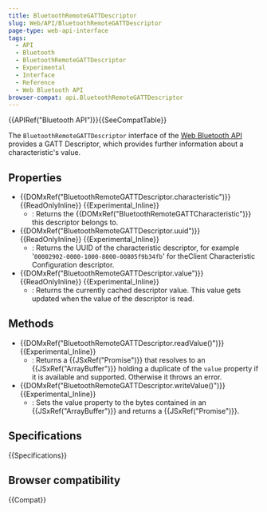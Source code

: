 ```yaml
---
title: BluetoothRemoteGATTDescriptor
slug: Web/API/BluetoothRemoteGATTDescriptor
page-type: web-api-interface
tags:
  - API
  - Bluetooth
  - BluetoothRemoteGATTDescriptor
  - Experimental
  - Interface
  - Reference
  - Web Bluetooth API
browser-compat: api.BluetoothRemoteGATTDescriptor
---
```


{{APIRef("Bluetooth API")}}{{SeeCompatTable}}

The `BluetoothRemoteGATTDescriptor` interface of the [Web Bluetooth API](/en-US/docs/Web/API/Web_Bluetooth_API) provides a GATT Descriptor,
which provides further information about a characteristic's value.

## Properties

- {{DOMxRef("BluetoothRemoteGATTDescriptor.characteristic")}} {{ReadOnlyInline}} {{Experimental_Inline}}
  - : Returns the {{DOMxRef("BluetoothRemoteGATTCharacteristic")}} this descriptor belongs
    to.
- {{DOMxRef("BluetoothRemoteGATTDescriptor.uuid")}} {{ReadOnlyInline}} {{Experimental_Inline}}
  - : Returns the UUID of the characteristic descriptor, for
    example '`00002902-0000-1000-8000-00805f9b34fb`' for theClient
    Characteristic Configuration descriptor.
- {{DOMxRef("BluetoothRemoteGATTDescriptor.value")}} {{ReadOnlyInline}} {{Experimental_Inline}}
  - : Returns the currently cached descriptor value. This value gets updated when the
    value of the descriptor is read.

## Methods

- {{DOMxRef("BluetoothRemoteGATTDescriptor.readValue()")}} {{Experimental_Inline}}
  - : Returns a {{JSxRef("Promise")}} that resolves to
    an {{JSxRef("ArrayBuffer")}} holding a duplicate of the `value` property
    if it is available and supported. Otherwise it throws an error.
- {{DOMxRef("BluetoothRemoteGATTDescriptor.writeValue()")}} {{Experimental_Inline}}
  - : Sets the value property to the bytes contained in an {{JSxRef("ArrayBuffer")}} and
    returns a {{JSxRef("Promise")}}.

## Specifications

{{Specifications}}

## Browser compatibility

{{Compat}}
